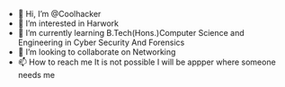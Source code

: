 - 👋 Hi, I’m @Coolhacker
- 👀 I’m interested in Harwork
- 🌱 I’m currently learning B.Tech(Hons.)Computer Science and Engineering in Cyber Security And Forensics 
- 💞️ I’m looking to collaborate on Networking 
- 📫 How to reach me It is not possible I will be appper where someone needs me  
